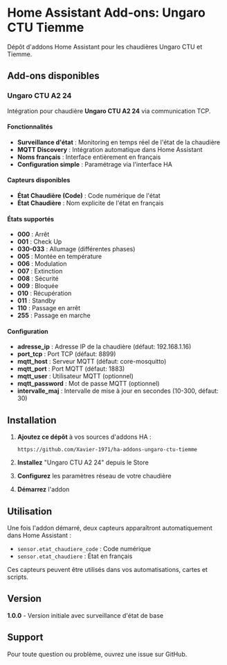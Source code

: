 # Home Assistant Add-ons: Ungaro CTU Tiemme

Dépôt d'addons Home Assistant pour les chaudières Ungaro CTU et Tiemme.

## Add-ons disponibles

### Ungaro CTU A2 24

Intégration pour chaudière **Ungaro CTU A2 24** via communication TCP.

#### Fonctionnalités
- **Surveillance d'état** : Monitoring en temps réel de l'état de la chaudière
- **MQTT Discovery** : Intégration automatique dans Home Assistant
- **Noms français** : Interface entièrement en français
- **Configuration simple** : Paramétrage via l'interface HA

#### Capteurs disponibles
- **État Chaudière (Code)** : Code numérique de l'état
- **État Chaudière** : Nom explicite de l'état en français

#### États supportés
- **000** : Arrêt
- **001** : Check Up  
- **030-033** : Allumage (différentes phases)
- **005** : Montée en température
- **006** : Modulation
- **007** : Extinction
- **008** : Sécurité
- **009** : Bloquée
- **010** : Récupération
- **011** : Standby
- **110** : Passage en arrêt
- **255** : Passage en marche

#### Configuration
- **adresse_ip** : Adresse IP de la chaudière (défaut: 192.168.1.16)
- **port_tcp** : Port TCP (défaut: 8899)
- **mqtt_host** : Serveur MQTT (défaut: core-mosquitto)
- **mqtt_port** : Port MQTT (défaut: 1883)
- **mqtt_user** : Utilisateur MQTT (optionnel)
- **mqtt_password** : Mot de passe MQTT (optionnel)
- **intervalle_maj** : Intervalle de mise à jour en secondes (10-300, défaut: 30)

## Installation

1. **Ajoutez ce dépôt** à vos sources d'addons HA :
   ```
   https://github.com/Xavier-1971/ha-addons-ungaro-ctu-tiemme
   ```

2. **Installez** "Ungaro CTU A2 24" depuis le Store

3. **Configurez** les paramètres réseau de votre chaudière

4. **Démarrez** l'addon

## Utilisation

Une fois l'addon démarré, deux capteurs apparaîtront automatiquement dans Home Assistant :
- `sensor.etat_chaudiere_code` : Code numérique
- `sensor.etat_chaudiere` : État en français

Ces capteurs peuvent être utilisés dans vos automatisations, cartes et scripts.

## Version

**1.0.0** - Version initiale avec surveillance d'état de base

## Support

Pour toute question ou problème, ouvrez une issue sur GitHub.